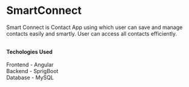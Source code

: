 # SmartConnect
Smart Connect is Contact App using which user can save and manage contacts easily and smartly. User can access all contacts efficiently.

<br>
<b>Techologies Used</b>
<br><br>
Frontend - Angular <br>
Backend - SprigBoot<br>
Database - MySQL <br>

<br>
